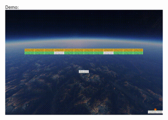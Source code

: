 Demo: 
![alt text](https://github.com/paladinze/UnityBlockBreaker/blob/master/block_break_01.gif "Block breaker demo")
